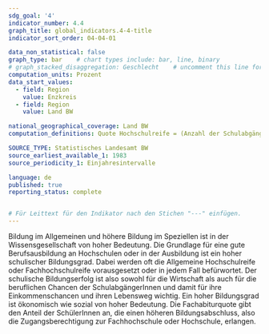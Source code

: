 ```yaml
---
sdg_goal: '4'
indicator_number: 4.4
graph_title: global_indicators.4-4-title 
indicator_sort_order: 04-04-01

data_non_statistical: false
graph_type: bar    # chart types include: bar, line, binary
# graph_stacked_disaggregation: Geschlecht    # uncomment this line for stacked bars. eplace "Geschlecht" with the field of aggregation.
computation_units: Prozent
data_start_values:
  - field: Region
    value: Enzkreis
  - field: Region
    value: Land BW

national_geographical_coverage: Land BW
computation_definitions: Quote Hochschulreife = (Anzahl der SchulabgängerInnen mit Hochschulreife) / (Anzahl der SchulabgängerInnen insgesamt) * 100 <br> Quote mittlerer Abschluss =  (Anzahl der SchulabgängerInnen mit mittlerem Abschluss) / (Anzahl der SchulabgängerInnen insgesamt) * 100 <br> Hauptschulabschlussquote = (Anzahl der SchulabgängerInnen mit Hauptschulabschluss) / (Anzahl der SchulabgängerInnen insgesamt) * 100

SOURCE_TYPE: Statistisches Landesamt BW
source_earliest_available_1: 1983
source_periodicity_1: Einjahresintervalle

language: de   
published: true
reporting_status: complete


# Für Leittext für den Indikator nach den Stichen "---" einfügen.
---
```


Bildung im Allgemeinen und höhere Bildung im Speziellen ist in der Wissensgesellschaft von hoher Bedeutung. Die Grundlage für eine gute Berufsausbildung an Hochschulen oder in der Ausbildung ist ein hoher schulischer Bildungsgrad. Dabei werden oft die Allgemeine Hochschulreife oder Fachhochschulreife vorausgesetzt oder in jedem Fall befürwortet.
Der schulische Bildungserfolg ist also sowohl für die Wirtschaft als auch für die beruflichen Chancen der SchulabgängerInnen und damit für ihre Einkommenschancen und ihren Lebensweg wichtig. Ein hoher Bildungsgrad ist ökonomisch wie sozial von hoher Bedeutung.
Die Fachabiturquote gibt den Anteil der SchülerInnen an, die einen höheren Bildungsabschluss, also die Zugangsberechtigung zur Fachhochschule oder Hochschule, erlangen.